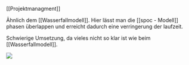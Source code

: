 [[Projektmanagment]]

Ähnlich dem [[Wasserfallmodell]].
Hier lässt man die [[spoc - Modell]] phasen überlappen und erreicht dadurch eine verringerung der laufzeit. 

Schwierige Umsetzung, da vieles nicht so klar ist wie beim [[Wasserfallmodell]].

<img src="Pasted image 20230920073310.png"/>
